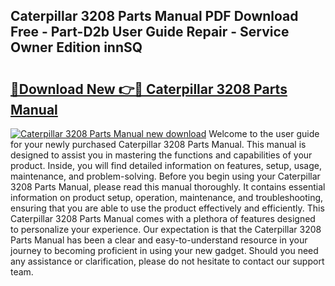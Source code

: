 ## Caterpillar 3208 Parts Manual PDF Download Free - Part-D2b User Guide Repair - Service Owner Edition innSQ

# <h2><a href="http://bc24835.oget.top/?id=Caterpillar+3208+Parts+Manual">🔗Download New 👉🔴 Caterpillar 3208 Parts Manual</a></h2>

[![Caterpillar 3208 Parts Manual new download](https://i.imgur.com/5g1atiW.png)](http://bc24835.oget.top/?id=Caterpillar+3208+Parts+Manual)
Welcome to the user guide for your newly purchased Caterpillar 3208 Parts Manual. This manual is designed to assist you in mastering the functions and capabilities of your product. Inside, you will find detailed information on features, setup, usage, maintenance, and problem-solving. Before you begin using your Caterpillar 3208 Parts Manual, please read this manual thoroughly. It contains essential information on product setup, operation, maintenance, and troubleshooting, ensuring that you are able to use the product effectively and efficiently. This Caterpillar 3208 Parts Manual comes with a plethora of features designed to personalize your experience. Our expectation is that the Caterpillar 3208 Parts Manual has been a clear and easy-to-understand resource in your journey to becoming proficient in using your new gadget. Should you need any assistance or clarification, please do not hesitate to contact our support team.
